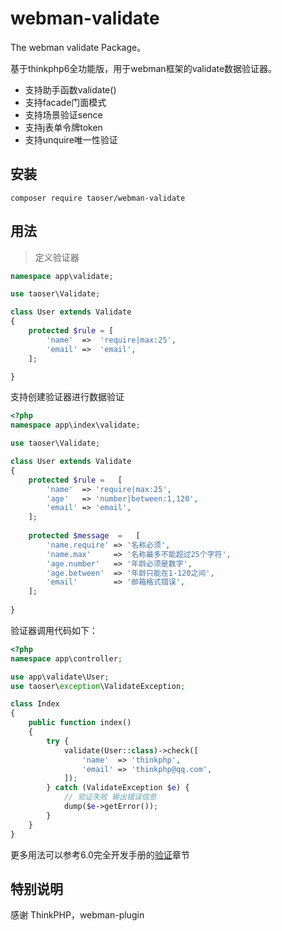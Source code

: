 # webman-validate

The webman validate Package。

基于thinkphp6全功能版，用于webman框架的validate数据验证器。
* 支持助手函数validate()
* 支持facade门面模式
* 支持场景验证sence
* 支持j表单令牌token
* 支持unquire唯一性验证


## 安装
~~~
composer require taoser/webman-validate
~~~

## 用法

>定义验证器
~~~php
namespace app\validate;

use taoser\Validate;

class User extends Validate
{
    protected $rule = [
        'name'  =>  'require|max:25',
        'email' =>  'email',
    ];

}
~~~

支持创建验证器进行数据验证
~~~php
<?php
namespace app\index\validate;

use taoser\Validate;

class User extends Validate
{
    protected $rule =   [
        'name'  => 'require|max:25',
        'age'   => 'number|between:1,120',
        'email' => 'email',    
    ];
    
    protected $message  =   [
        'name.require' => '名称必须',
        'name.max'     => '名称最多不能超过25个字符',
        'age.number'   => '年龄必须是数字',
        'age.between'  => '年龄只能在1-120之间',
        'email'        => '邮箱格式错误',    
    ];
    
}
~~~

验证器调用代码如下：
~~~php
<?php
namespace app\controller;

use app\validate\User;
use taoser\exception\ValidateException;

class Index
{
    public function index()
    {
        try {
            validate(User::class)->check([
                'name'  => 'thinkphp',
                'email' => 'thinkphp@qq.com',
            ]);
        } catch (ValidateException $e) {
            // 验证失败 输出错误信息
            dump($e->getError());
        }
    }
}
~~~

更多用法可以参考6.0完全开发手册的[验证](https://www.kancloud.cn/manual/thinkphp6_0/1037623)章节


## 特别说明

感谢 ThinkPHP，webman-plugin
